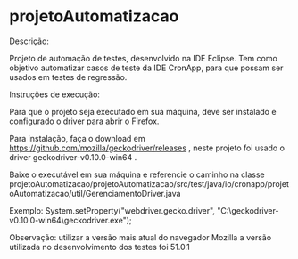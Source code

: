 # projetoAutomatizacao

Descrição:

Projeto de automação de testes, desenvolvido na IDE Eclipse.
Tem como objetivo automatizar casos de teste da IDE CronApp, para que possam ser usados em testes de regressão.


Instruções de execução:

Para que o projeto seja executado em sua máquina, deve ser instalado e configurado o driver para abrir o Firefox.

Para instalação, faça o download em https://github.com/mozilla/geckodriver/releases , neste projeto foi usado o driver 
geckodriver-v0.10.0-win64 .

Baixe o executável em sua máquina e referencie o caminho na classe 
projetoAutomatizacao/projetoAutomatizacao/src/test/java/io/cronapp/projetoAutomatizacao/util/GerenciamentoDriver.java

Exemplo:
System.setProperty("webdriver.gecko.driver", "C:\\geckodriver-v0.10.0-win64\\geckodriver.exe");

Observação: utilizar a versão mais atual do navegador Mozilla a versão utilizada no desenvolvimento dos testes foi 51.0.1
